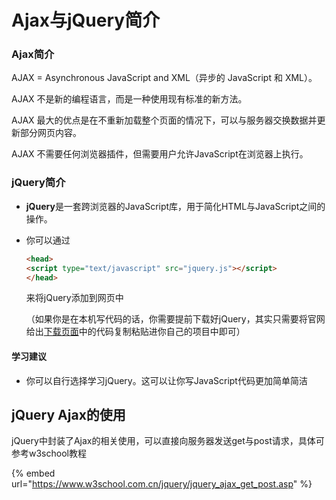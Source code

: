 # Ajax与jQuery简介

### Ajax简介

AJAX = Asynchronous JavaScript and XML（异步的 JavaScript 和 XML）。

AJAX 不是新的编程语言，而是一种使用现有标准的新方法。

AJAX 最大的优点是在不重新加载整个页面的情况下，可以与服务器交换数据并更新部分网页内容。

AJAX 不需要任何浏览器插件，但需要用户允许JavaScript在浏览器上执行。

### jQuery简介

* **jQuery**是一套跨浏览器的JavaScript库，用于简化HTML与JavaScript之间的操作。
*   你可以通过

    ```html
    <head>
    <script type="text/javascript" src="jquery.js"></script>
    </head>
    ```

    来将jQuery添加到网页中

    （如果你是在本机写代码的话，你需要提前下载好jQuery，其实只需要将官网给出[下载页面](https://code.jquery.com/jquery-3.6.0.min.js)中的代码复制粘贴进你自己的项目中即可）

#### 学习建议

* 你可以自行选择学习jQuery。这可以让你写JavaScript代码更加简单简洁

## jQuery Ajax的使用

jQuery中封装了Ajax的相关使用，可以直接向服务器发送get与post请求，具体可参考w3school教程

{% embed url="https://www.w3school.com.cn/jquery/jquery_ajax_get_post.asp" %}
